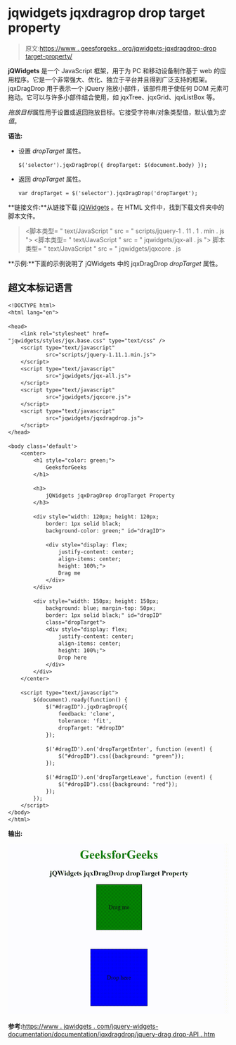 # jqwidgets jqxdragrop drop target property

> 原文:[https://www . geesforgeks . org/jqwidgets-jqxdragdrop-drop target-property/](https://www.geeksforgeeks.org/jqwidgets-jqxdragdrop-droptarget-property/)

**jQWidgets** 是一个 JavaScript 框架，用于为 PC 和移动设备制作基于 web 的应用程序。它是一个非常强大、优化、独立于平台并且得到广泛支持的框架。jqxDragDrop 用于表示一个 jQuery 拖放小部件，该部件用于使任何 DOM 元素可拖动。它可以与许多小部件结合使用，如 jqxTree、jqxGrid、jqxListBox 等。

*拖放目标*属性用于设置或返回拖放目标。它接受字符串/对象类型值，默认值为*空值*。

**语法:**

*   设置 *dropTarget* 属性。

    ```
    $('selector').jqxDragDrop({ dropTarget: $(document.body) });
    ```

*   返回 *dropTarget* 属性。

    ```
    var dropTarget = $('selector').jqxDragDrop('dropTarget');
    ```

**链接文件:**从链接下载 [jQWidgets](https://www.jqwidgets.com/download/) 。在 HTML 文件中，找到下载文件夹中的脚本文件。

> <link rel="”stylesheet”" href="”jqwidgets/styles/jqx.base.css”" type="”text/css”">
> <脚本类型= " text/JavaScript " src = " scripts/jquery-1 . 11 . 1 . min . js "></脚本>
> <脚本类型= " text/JavaScript " src = " jqwidgets/jqx-all . js "></脚本>
> 脚本类型= " text/JavaScript " src = " jqwidgets/jqxcore . js

**示例:**下面的示例说明了 jQWidgets 中的 jqxDragDrop *dropTarget* 属性。

## 超文本标记语言

```
<!DOCTYPE html>
<html lang="en">

<head>
    <link rel="stylesheet" href=
"jqwidgets/styles/jqx.base.css" type="text/css" />
    <script type="text/javascript" 
            src="scripts/jquery-1.11.1.min.js">
    </script>
    <script type="text/javascript" 
            src="jqwidgets/jqx-all.js">
    </script>
    <script type="text/javascript" 
            src="jqwidgets/jqxcore.js">
    </script>
    <script type="text/javascript" 
            src="jqwidgets/jqxdragdrop.js">
    </script>
</head>

<body class='default'>
    <center>
        <h1 style="color: green;">
            GeeksforGeeks
        </h1>

        <h3>
            jQWidgets jqxDragDrop dropTarget Property
        </h3>

        <div style="width: 120px; height: 120px; 
            border: 1px solid black; 
            background-color: green;" id="dragID">

            <div style="display: flex;
                justify-content: center;
                align-items: center;
                height: 100%;">
                Drag me
            </div>
        </div>

        <div style="width: 150px; height: 150px; 
            background: blue; margin-top: 50px;
            border: 1px solid black;" id="dropID" 
            class="dropTarget">
            <div style="display: flex;
                justify-content: center;
                align-items: center;
                height: 100%;">
                Drop here
            </div>
        </div>
    </center>

    <script type="text/javascript">
        $(document).ready(function() {
            $("#dragID").jqxDragDrop({
                feedback: 'clone',
                tolerance: 'fit',
                dropTarget: "#dropID"
            });

            $('#dragID').on('dropTargetEnter', function (event) {
                $("#dropID").css({background: "green"});
            });

            $('#dragID').on('dropTargetLeave', function (event) {
                $("#dropID").css({background: "red"});
            });
        });
    </script>
</body>
</html>
```

**输出:**

![](img/d8bdbf7395e432d38a4c34b5d3062894.png)

**参考:**[https://www . jqwidgets . com/jquery-widgets-documentation/documentation/jqxdragdrop/jquery-drag drop-API . htm](https://www.jqwidgets.com/jquery-widgets-documentation/documentation/jqxdragdrop/jquery-dragdrop-api.htm)